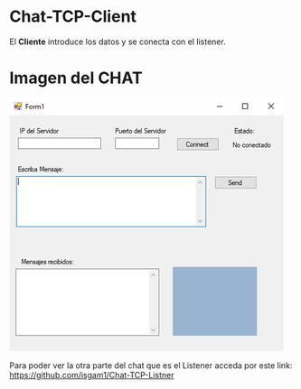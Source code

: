# Chat-TCP-Client

El <strong>Cliente</strong> introduce los datos y se conecta con el listener.




Imagen del CHAT
==========

![](https://github.com/isgam1/Chat-TCP-Client/blob/master/readme/TCP-Client.png)


Para poder ver la otra parte del chat que es el Listener acceda por este link: https://github.com/isgam1/Chat-TCP-Listner


